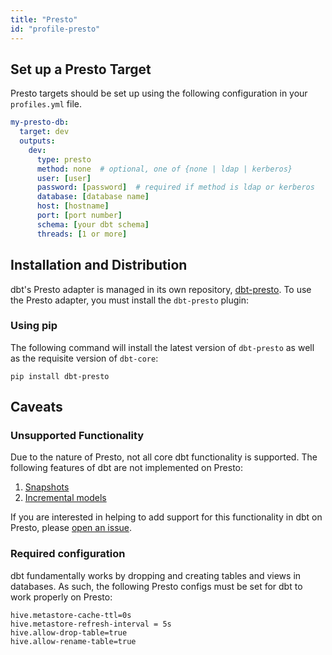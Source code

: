 ```yaml
---
title: "Presto"
id: "profile-presto"
---
```


## Set up a Presto Target

Presto targets should be set up using the following configuration in your `profiles.yml` file.

<File name='~/.dbt/profiles.yml'>

```yaml
my-presto-db:
  target: dev
  outputs:
    dev:
      type: presto
      method: none  # optional, one of {none | ldap | kerberos}
      user: [user]
      password: [password]  # required if method is ldap or kerberos
      database: [database name]
      host: [hostname]
      port: [port number]
      schema: [your dbt schema]
      threads: [1 or more]

```

</File>

## Installation and Distribution

dbt's Presto adapter is managed in its own repository, [dbt-presto](https://github.com/fishtown-analytics/dbt-presto). To use the Presto adapter, you must install the `dbt-presto` plugin:

### Using pip
The following command will install the latest version of `dbt-presto` as well as the requisite version of `dbt-core`:

```
pip install dbt-presto
```

## Caveats

### Unsupported Functionality

Due to the nature of Presto, not all core dbt functionality is supported. The following features of dbt are not implemented on Presto:

1. [Snapshots](snapshots) 
2. [Incremental models](configuring-incremental-models)

If you are interested in helping to add support for this functionality in dbt on Presto, please [open an issue](https://github.com/fishtown-analytics/dbt-presto/issues/new).

### Required configuration

dbt fundamentally works by dropping and creating tables and views in databases. As such, the following Presto configs must be set for dbt to work properly on Presto:

```
hive.metastore-cache-ttl=0s
hive.metastore-refresh-interval = 5s
hive.allow-drop-table=true
hive.allow-rename-table=true
```
